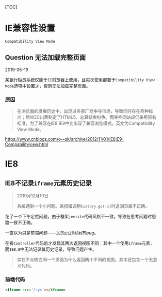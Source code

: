 [TOC]

# IE兼容性设置

`Compatibility View Mode`

## Question 无法加载完整页面

2019-05-19

某银行柜员系统仅能于`IE`浏览器上使用，且每次使用都要于`Compatibility View Mode`选项中设置`IP`，否则无法加载完整页面。

### 原因

> 在浏览器的发展历史中，出现过多家厂商争夺市场，导致同时存在两种标准；后W3C出面制定了HTML5，总算结束纷争。而某些网站却仍采用原有标准，为了兼容在IE8  IE9中变出现了兼容浏览模式，英文为Compatibility View Mode。

https://www.cnblogs.com/o--ok/archive/2012/11/01/IE8IE9-Compabilityview.html

# IE8

## IE8不记录`iframe`元素历史记录

> 2019月12月10日
>
> 系统遇到一个小问题。某按钮调用`history.go(-1)`时返回页面不正确。

花了一个下午定位问题，由于框架`jeesite`代码风格不一致，导致在思考问题时思路一致不正确。

一直以为只是前端问题——`IE历史记录机制`有*bug*。

在看`Controller`代码后才发现其两次返回视图不同：其中一个使用`iframe`元素，而`IE8.0`中无法记录其历史记录，导致问题产生。

> 实在不太明白同一个页面为什么返回两个不同的视图。其中还包含一个无意义代码。

### 前端代码

``` html
<iframe src='/sys'></iframe>
```

